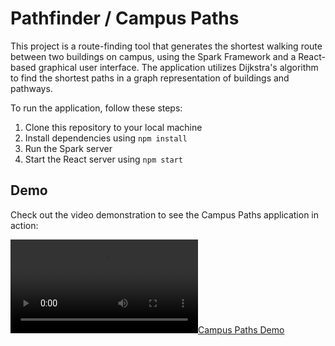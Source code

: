 # Pathfinder / Campus Paths

This project is a route-finding tool that generates the shortest walking route between two buildings on campus, using the Spark Framework and a React-based graphical user interface. The application utilizes Dijkstra's algorithm to find the shortest paths in a graph representation of buildings and pathways.

To run the application, follow these steps:

1. Clone this repository to your local machine
2. Install dependencies using `npm install`
3. Run the Spark server
4. Start the React server using `npm start`

## Demo

Check out the video demonstration to see the Campus Paths application in action:

[![Campus Paths Demo](https://cdn.loom.com/sessions/thumbnails/12db1026b1a54097a44c85f38401764f-00001.mp4#t=0.1)](https://www.loom.com/share/12db1026b1a54097a44c85f38401764f)
